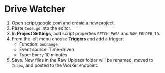 # Drive Watcher

1. Open [script.google.com](https://script.google.com) and create a new project.
2. Paste `Code.gs` into the editor.
3. In **Project Settings**, add script properties `FETCH_PASS` and `RAW_FOLDER_ID`.
4. From the left menu choose **Triggers** and add a trigger:
   - Function: `onChange`
   - Event source: Time-driven
   - Type: Every 10 minutes
5. Save. New files in the Raw Uploads folder will be renamed, moved to `Inbox`, and posted to the Worker endpoint.
